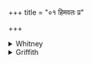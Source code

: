 +++
title = "०१ हिमवतः प्र"

+++

<details><summary>Whitney</summary>

### Translation
1. They flow forth from the snowy (mountain); in the Indus somewhere  
\[is their\] gathering; may the heavenly waters give to me that remedy  
for heart-burn.

### Notes
Ppp. reads, for **a, b**, *himavataḥ prasravatas tās sindhum  
upagachataḥ*. In **d**, the true reading is of course *hṛddyo-*, and  
SPP. so reads, though doubtless against his mss., as certainly against  
all ours; it is a very rare thing to find the full form written in such  
a case (and hence the *pada*-text blunder *hṛ-dyota* in i. 22. 1).
</details>

<details><summary>Griffith</summary>

Forth from the Hills of Snow they stream, and meet in Sindhu here or there. To me the sacred Waters gave the balm that heals the heart's disease.
</details>

